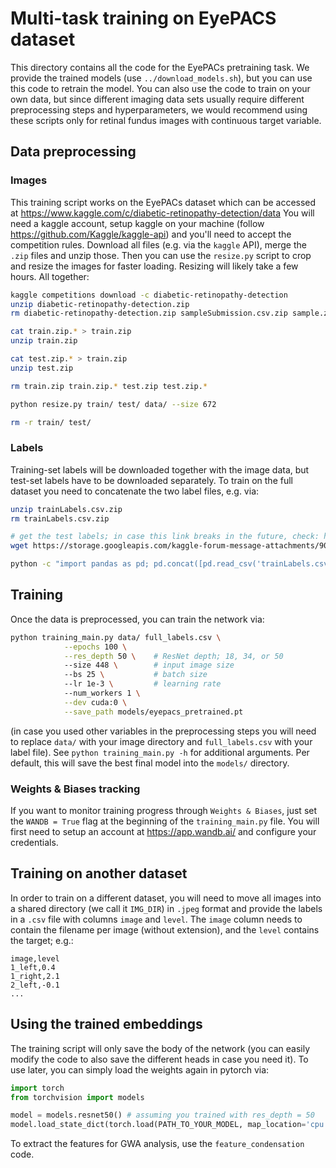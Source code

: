 # Multi-task training on EyePACS dataset

This directory contains all the code for the EyePACs pretraining task. We provide the trained models (use `../download_models.sh`), but you can use this code to retrain the model. You can also use the code to train on your own data, but since different imaging data sets usually require different preprocessing steps and hyperparameters, we would recommend using these scripts only for retinal fundus images with continuous target variable.

## Data preprocessing


### Images
This training script works on the EyePACs dataset which can be accessed at https://www.kaggle.com/c/diabetic-retinopathy-detection/data You will need a kaggle account, setup kaggle on your machine (follow https://github.com/Kaggle/kaggle-api) and you'll need to accept the competition rules.
Download all files (e.g. via the `kaggle` API), merge the `.zip` files and unzip those. Then you can use the `resize.py` script to crop and resize the images for faster loading. Resizing will likely take a few hours. All together:
```bash
kaggle competitions download -c diabetic-retinopathy-detection
unzip diabetic-retinopathy-detection.zip
rm diabetic-retinopathy-detection.zip sampleSubmission.csv.zip sample.zip

cat train.zip.* > train.zip
unzip train.zip

cat test.zip.* > train.zip
unzip test.zip

rm train.zip train.zip.* test.zip test.zip.*

python resize.py train/ test/ data/ --size 672

rm -r train/ test/
```

### Labels
Training-set labels will be downloaded together with the image data, but test-set labels have to be downloaded separately. To train on the full dataset you need to concatenate the two label files, e.g. via:
```bash
unzip trainLabels.csv.zip
rm trainLabels.csv.zip

# get the test labels; in case this link breaks in the future, check: https://www.kaggle.com/c/diabetic-retinopathy-detection/discussion/16149
wget https://storage.googleapis.com/kaggle-forum-message-attachments/90528/2877/retinopathy_solution.csv

python -c "import pandas as pd; pd.concat([pd.read_csv('trainLabels.csv'), pd.read_csv('retinopathy_solution.csv').drop('Usage', 1)]).to_csv('full_labels.csv', index=False)"
```

## Training

Once the data is preprocessed, you can train the network via:

```bash
python training_main.py data/ full_labels.csv \
            --epochs 100 \
            --res_depth 50 \    # ResNet depth; 18, 34, or 50
            --size 448 \        # input image size
            --bs 25 \           # batch size
            --lr 1e-3 \         # learning rate
            --num_workers 1 \
            --dev cuda:0 \
            --save_path models/eyepacs_pretrained.pt
```

(in case you used other variables in the preprocessing steps you will need to replace `data/` with your image directory and `full_labels.csv` with your label file).
See `python training_main.py -h` for additional arguments.
Per default, this will save the best final model into the `models/` directory.

### Weights & Biases tracking

If you want to monitor training progress through `Weights & Biases`, just set the `WANDB = True` flag at the beginning of the `training_main.py` file. You will first need to setup an account at https://app.wandb.ai/ and configure your credentials.

## Training on another dataset

In order to train on a different dataset, you will need to move all images into a shared directory (we call it `IMG_DIR`) in `.jpeg` format  and provide the labels in a `.csv` file with columns `image` and `level`. The `image` column needs to contain the filename per image (without extension), and the `level` contains the target; e.g.:
```
image,level
1_left,0.4
1_right,2.1
2_left,-0.1
...
```

## Using the trained embeddings

The training script will only save the body of the network (you can easily modify the code to also save the different heads in case you need it). To use later, you can simply load the weights again in pytorch via:

```python
import torch
from torchvision import models

model = models.resnet50() # assuming you trained with res_depth = 50
model.load_state_dict(torch.load(PATH_TO_YOUR_MODEL, map_location='cpu'))
```

To extract the features for GWA analysis, use the `feature_condensation` code.
